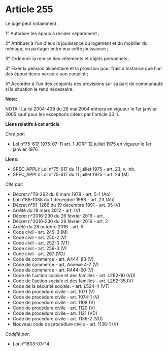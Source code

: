 # Article 255

Le juge peut notamment :

1° Autoriser les époux à résider séparément ;

2° Attribuer à l'un d'eux la jouissance du logement et du mobilier du ménage, ou partager entre eux cette jouissance ;

3° Ordonner la remise des vêtements et objets personnels ;

4° Fixer la pension alimentaire et la provision pour frais d'instance que l'un des époux devra verser à son conjoint ;

5° Accorder à l'un des conjoints des provisions sur sa part de communauté si la situation le rend nécessaire.

**Nota:**

NOTA : La loi 2004-439 du 26 mai 2004 entrera en vigueur le 1er janvier 2005 sauf pour les exceptions citées par l'article 33
II.

**Liens relatifs à cet article**

_Créé par_:

  - Loi n°75-617 1975-07-11 art. 1 JORF 12 juillet 1975 en vigueur le 1er janvier 1976

**Liens**:

  - SPEC_APPLI: Loi n°75-617 du 11 juillet 1975 - art. 23, v. init.
  - SPEC_APPLI: Loi n°75-617 du 11 juillet 1975 - art. 24 (M)

_Cité par_:

  - Décret n°78-262 du 8 mars 1978 - art. 5-1 (Ab)
  - Loi n°88-1088 du 1 décembre 1988 - art. 23 (Ab)
  - Décret n°91-1266 du 19 décembre 1991 - art. 95 (V)
  - Arrêté du 19 mars 2012 - art. (V)
  - Décret n°2016-230 du 26 février 2016 - art.
  - Décret n°2016-230 du 26 février 2016 - art. 2
  - Arrêté du 28 octobre 2016 - art. 5
  - Code civil - art. 249-3 (M)
  - Code civil - art. 250-2 (V)
  - Code civil - art. 252-3 (VT)
  - Code civil - art. 259-3 (V)
  - Code civil - art. 267 (VD)
  - Code de commerce - art. A444-83 (V)
  - Code de commerce - art. Annexe 4-7 (V)
  - Code de commerce - art. R444-60 (V)
  - Code de l'action sociale et des familles - art. L262-10 (VD)
  - Code de l'action sociale et des familles - art. L262-35 (V)
  - Code de la sécurité sociale. - art. L524-4 (VT)
  - Code de procédure civile - art. 1071 (V)
  - Code de procédure civile - art. 1074-1 (V)
  - Code de procédure civile - art. 1108 (V)
  - Code de procédure civile - art. 1120 (V)
  - Code de procédure civile - art. 1121 (VD)
  - Code de procédure civile - art. 1136-2 (VD)
  - Nouveau code de procédure civile - art. 1136-1 (V)

_Codifié par_:

  - Loi n°1803-03-14
